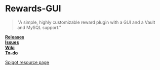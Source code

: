 # Rewards-GUI
> "A simple, highly customizable reward plugin with a GUI and a Vault and MySQL support."

**[Releases](https://github.com/sneklingame/Rewards-GUI/releases)**  
**[Issues](https://github.com/sneklingame/Rewards-GUI/issues)**  
**[Wiki](https://github.com/sneklingame/Rewards-GUI/wiki)**  
**[To-do](https://github.com/sneklingame/Rewards-GUI/projects/1)**

[Spigot resource page](https://www.spigotmc.org/resources/rewards-gui-mysql-vault.78262/)
